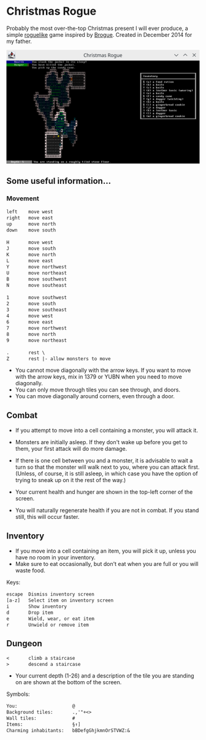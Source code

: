 # Christmas Rogue

Probably the most over-the-top Christmas present I will ever produce,
a simple [roguelike](https://en.wikipedia.org/wiki/Roguelike) game
inspired by [Brogue](https://sites.google.com/site/broguegame/).
Created in December 2014 for my father.

![](screenshot.png)

## Some useful information...

### Movement

    left    move west
    right   move east
    up      move north
    down    move south

    H       move west
    J       move south
    K       move north
    L       move east
    Y       move northwest
    U       move northeast
    B       move southwest
    N       move southeast

    1       move southwest
    2       move south
    3       move southeast
    4       move west
    6       move east
    7       move northwest
    8       move north
    9       move northeast

    .       rest \
    Z       rest |- allow monsters to move

* You cannot move diagonally with the arrow keys. If you want to move
  with the arrow keys, mix in 1379 or YUBN when you need to move
  diagonally.
* You can only move through tiles you can see through, and doors.
* You can move diagonally around corners, even through a door.

## Combat

* If you attempt to move into a cell containing a monster, you will
  attack it.
* Monsters are initially asleep. If they don't wake up before you get
  to them, your first attack will do more damage.
* If there is one cell between you and a monster, it is advisable to
  wait a turn so that the monster will walk next to you, where you can
  attack first. (Unless, of course, it is still asleep, in which case
  you have the option of trying to sneak up on it the rest of the
  way.)

* Your current health and hunger are shown in the top-left corner of
  the screen.
* You will naturally regenerate health if you are not in combat. If
  you stand still, this will occur faster.

## Inventory

* If you move into a cell containing an item, you will pick it up,
  unless you have no room in your inventory.
* Make sure to eat occasionally, but don't eat when you are full or
  you will waste food.

Keys:

    escape  Dismiss inventory screen
    [a-z]   Select item on inventory screen
    i       Show inventory
    d       Drop item
    e       Wield, wear, or eat item
    r       Unwield or remove item

## Dungeon

    <       climb a staircase
    >       descend a staircase

* Your current depth (1-26) and a description of the tile you are
  standing on are shown at the bottom of the screen.

Symbols:

    You:                    @
    Background tiles:       .,'"+<>
    Wall tiles:             #
    Items:                  §↑]
    Charming inhabitants:   bBDefgGhjkmnOrSTVWZ:&
